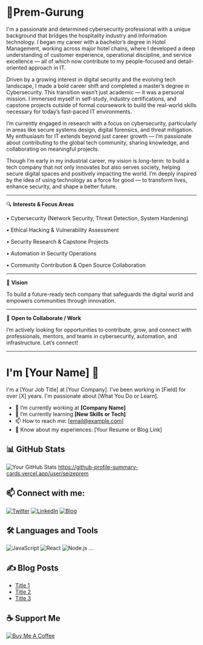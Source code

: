 # 👤Prem-Gurung
I'm a passionate and determined cybersecurity professional with a unique background that bridges the hospitality industry and information technology. I began my career with a bachelor’s degree in Hotel Management, working across major hotel chains, where I developed a deep understanding of customer experience, operational discipline, and service excellence — all of which now contribute to my people-focused and detail-oriented approach in IT.

Driven by a growing interest in digital security and the evolving tech landscape, I made a bold career shift and completed a master’s degree in Cybersecurity. This transition wasn’t just academic — it was a personal mission. I immersed myself in self-study, industry certifications, and capstone projects outside of formal coursework to build the real-world skills necessary for today’s fast-paced IT environments.

I’m currently engaged in research with a focus on cybersecurity, particularly in areas like secure systems design, digital forensics, and threat mitigation. My enthusiasm for IT extends beyond just career growth — I’m passionate about contributing to the global tech community, sharing knowledge, and collaborating on meaningful projects.

Though I’m early in my industrial career, my vision is long-term: to build a tech company that not only innovates but also serves society, helping secure digital spaces and positively impacting the world. I’m deeply inspired by the idea of using technology as a force for good — to transform lives, enhance security, and shape a better future.
________________________________________
🔍 **Interests & Focus Areas**

•	Cybersecurity (Network Security, Threat Detection, System Hardening)

•	Ethical Hacking & Vulnerability Assessment

•	Security Research & Capstone Projects

•	Automation in Security Operations

•	Community Contribution & Open Source Collaboration
________________________________________

🚀 **Vision**

To build a future-ready tech company that safeguards the digital world and empowers communities through innovation.
________________________________________
📡 **Open to Collaborate / Work**

I’m actively looking for opportunities to contribute, grow, and connect with professionals, mentors, and teams in cybersecurity, automation, and infrastructure.
Let’s connect!

________________________________________


# I'm [Your Name] 👋

I'm a [Your Job Title] at [Your Company]. I’ve been working in [Field] for over [X] years. I'm passionate about [What You Do or Learn].

- 🏢 I’m currently working at **[Company Name]**
- 🌱 I’m currently learning **[New Skills or Tech]**
- 📫 How to reach me: [email@example.com]
- 🧠 Know about my experiences: [Your Resume or Blog Link]

## 📊 GitHub Stats

![Your GitHub Stats](https://github-readme-stats.vercel.app/api?username=seizeprem&show_icons=true&theme=default)
 https://github-profile-summary-cards.vercel.app/user/seizeprem

## 📫 Connect with me:

[![Twitter](https://img.shields.io/badge/-Twitter-1DA1F2?style=flat-square&logo=twitter&logoColor=white)](https://twitter.com/yourhandle)
[![LinkedIn](https://img.shields.io/badge/-LinkedIn-0077B5?style=flat-square&logo=linkedin&logoColor=white)](https://linkedin.com/in/yourhandle)
[![Blog](https://img.shields.io/badge/-Blog-orange?style=flat-square&logo=rss&logoColor=white)](https://yourblog.com)

## 🛠️ Languages and Tools

![JavaScript](https://img.shields.io/badge/-JavaScript-black?style=flat-square&logo=javascript)
![React](https://img.shields.io/badge/-React-black?style=flat-square&logo=react)
![Node.js](https://img.shields.io/badge/-Node.js-black?style=flat-square&logo=node.js)
...

## ✍️ Blog Posts
- [Title 1](https://link1.com)
- [Title 2](https://link2.com)
- [Title 3](https://link2.com)


## ☕ Support Me
[![Buy Me A Coffee](https://img.shields.io/badge/-Buy%20me%20a%20coffee-yellow?style=flat-square&logo=buy-me-a-coffee&logoColor=white)](https://buymeacoffee.com/premgurungs)
